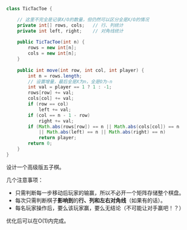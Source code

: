 ``` java
class TicTacToe {

    // 这里不完全是记录X/O的数量，但仍然可以区分全是X/O的情况
    private int[] rows, cols;	// 行、列统计
    private int left, right;	// 对角线统计
    
    public TicTacToe(int n) {
        rows = new int[n];
        cols = new int[n];
    }
    
    public int move(int row, int col, int player) {
        int n = rows.length;
        // 设置增量，最后全是X为n，全是O为-n
        int val = player == 1 ? 1 : -1;
        rows[row] += val;
        cols[col] += val;
        if (row == col)
            left += val;
        if (col == n - 1 - row)
            right += val;
        if (Math.abs(rows[row]) == n || Math.abs(cols[col]) == n
            || Math.abs(left) == n || Math.abs(right) == n)
            return player;
        return 0;
    }
}
```

设计一个高级版五子棋。

几个注意事项：

* 只需判断每一步移动后玩家的输赢，所以不必开一个矩阵存储整个棋盘。
* 每次只需判断棋子**影响到**的**行、列和左右对角线**（如果有的话）。
* 每名玩家操作后，要么该玩家赢，要么无结论（不可能让对手赢吧！？） 

优化后可以在O(1)内完成。